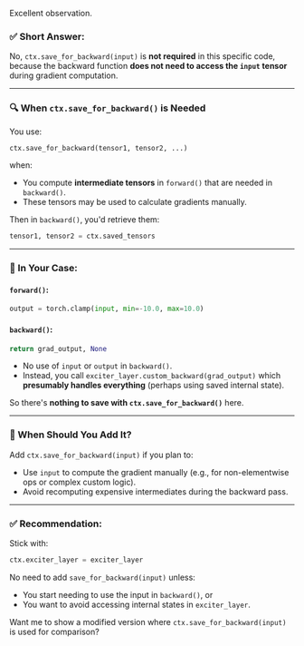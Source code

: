 Excellent observation.

### ✅ Short Answer:

No, `ctx.save_for_backward(input)` is **not required** in this specific code, because the backward function **does not need to access the `input` tensor** during gradient computation.

---

### 🔍 When `ctx.save_for_backward()` is Needed

You use:

```python
ctx.save_for_backward(tensor1, tensor2, ...)
```

when:

* You compute **intermediate tensors** in `forward()` that are needed in `backward()`.
* These tensors may be used to calculate gradients manually.

Then in `backward()`, you'd retrieve them:

```python
tensor1, tensor2 = ctx.saved_tensors
```

---

### 🔧 In Your Case:

#### `forward()`:

```python
output = torch.clamp(input, min=-10.0, max=10.0)
```

#### `backward()`:

```python
return grad_output, None
```

* No use of `input` or `output` in `backward()`.
* Instead, you call `exciter_layer.custom_backward(grad_output)` which **presumably handles everything** (perhaps using saved internal state).

So there's **nothing to save with `ctx.save_for_backward()`** here.

---

### 🚦 When Should You Add It?

Add `ctx.save_for_backward(input)` if you plan to:

* Use `input` to compute the gradient manually (e.g., for non-elementwise ops or complex custom logic).
* Avoid recomputing expensive intermediates during the backward pass.

---

### ✅ Recommendation:

Stick with:

```python
ctx.exciter_layer = exciter_layer
```

No need to add `save_for_backward(input)` unless:

* You start needing to use the input in `backward()`, or
* You want to avoid accessing internal states in `exciter_layer`.

Want me to show a modified version where `ctx.save_for_backward(input)` is used for comparison?


